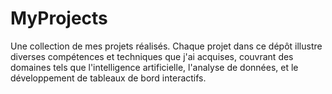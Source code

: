 # MyProjects
Une collection de mes projets réalisés. Chaque projet dans ce dépôt illustre diverses compétences et techniques que j'ai acquises, couvrant des domaines tels que l'intelligence artificielle, l'analyse de données, et le développement de tableaux de bord interactifs.



